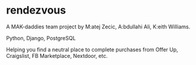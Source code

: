 # rendezvous
A MAK-daddies team project by M:atej Zecic, A:bdullahi Ali, K:eith Williams.

Python, Django, PostgreSQL

Helping you find a neutral place to complete purchases from Offer Up, Craigslist, FB Marketplace, Nextdoor, etc. 
